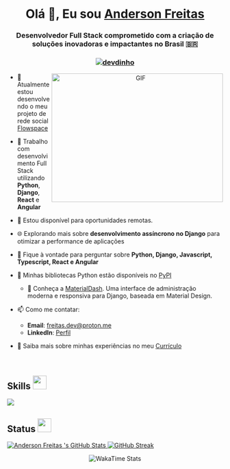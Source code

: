 <h1 align="center">Olá 👋, Eu sou <a href="https://dinho.dev/" target="blank">
Anderson Freitas</a></h1>
<h3 align="center">Desenvolvedor Full Stack comprometido com a criação de soluções inovadoras e impactantes no Brasil 🇧🇷</h3>

<h3 align="center"><a href="https://dinho.dev/" target="_blank"> <img src="https://komarev.com/ghpvc/?username=devdinho&label=Visualizações%20do%20Perfil&color=0e75b6&style=flat" alt="devdinho" /> </a></h3>

<a href="https://dinho.dev/" target="_blank" align="center">
  <img align="right" top="500" height="300" width="400" alt="GIF" src="https://dinho.dev/assets/nerdola.gif">
</a>

- 🔭 Atualmente estou desenvolvendo o meu projeto de rede social <a href="https://github.com/devdinho/FlowSpace" target="blank">Flowspace</a>

- 🌱 Trabalho com desenvolvimento Full Stack utilizando **Python**, **Django**, **React** e **Angular**

- 🤝 Estou disponível para oportunidades remotas.

- 🌐 Explorando mais sobre **desenvolvimento assíncrono no Django** para otimizar a performance de aplicações

- 💬 Fique à vontade para perguntar sobre **Python, Django, Javascript, Typescript, React e Angular**

- 🐍 Minhas bibliotecas Python estão disponíveis no [PyPI](https://pypi.org/user/freitasanderson/)
  - 🐍 Conheça a [MaterialDash](https://pypi.org/project/materialdash/). Uma interface de administração moderna e responsiva para Django, baseada em Material Design.

- 📫 Como me contatar:
  - **Email**: freitas.dev@proton.me
  - **LinkedIn**: [Perfil](https://www.linkedin.com/in/freitas-anderson)

- 📄 Saiba mais sobre minhas experiências no meu <a href="https://docs.google.com/document/d/11t3aLp1gDjaZflsFp3EF8voQPeLZW9mE/edit?usp=sharing&ouid=105406676409194987099&rtpof=true&sd=true" target="blank">Currículo</a>

<br/>

<h2> Skills <img src = "https://media2.giphy.com/media/QssGEmpkyEOhBCb7e1/giphy.gif?cid=ecf05e47a0n3gi1bfqntqmob8g9aid1oyj2wr3ds3mg700bl&rid=giphy.gif" width = 32px> </h2>
<a href="https://github.com/devdinho?tab=repositories" target="_blank">
  <img src="https://skillicons.dev/icons?i=androidstudio,angular,aws,bootstrap,css,django,docker,express,figma,flask,git,github,html,java,javascript,jquery,kali,kotlin,kubernetes,linux,md,mongodb,mysql,nginx,nodejs,postgres,postman,py,react,rust,tailwind,vscode&perline=32" />
</a>

<br/>

<h2> Status <img src = "https://media2.giphy.com/media/QssGEmpkyEOhBCb7e1/giphy.gif?cid=ecf05e47a0n3gi1bfqntqmob8g9aid1oyj2wr3ds3mg700bl&rid=giphy.gif" width = 32px> </h2>
<div>
    <a href="https://dinho.dev">
      <img src="https://github-readme-stats-one-theta-41.vercel.app/api?username=devdinho&locale=pt-br&show_icons=true&include_all_commits=true&rank_icon=default&count_private=true&card_width=400&bg_color=121b22&theme=transparent&title_color=00A884&text_color=FFFFFF" alt="Anderson Freitas 's GitHub Stats">
      <img src="https://github-readme-streak-stats-git-main-freitasanderson1s-projects.vercel.app/?user=devdinho&starting_year=2022&theme=whatsapp-dark&locale=pt_BR&date_format=j%20M%5B%20Y%5D&card_width=400&border=E4E2E2" alt="GitHub Streak" />
    </a>
</div>
<p align="center">
  <img src="https://github-readme-stats-freitasanderson.vercel.app/api/wakatime?username=freitasanderson&layout=compact&bg_color=121b22&title_color=00A884&text_color=fff" alt="WakaTime Stats" style="margin-left: auto; margin-right: auto;">
</p>
